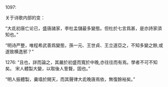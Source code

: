 1097:

关于诗歌内部的变：

“大氐初唐亡论已，盛唐諸家，李杜孟儲最多變態。但杜於七言爲甚，是亦詩家須知也。”

“明诗严整，唯程希武善爲變態，孫一元、王世貞、王立道亞之，不知多變之餘,或遂致横逸邪？”

1276:
“且也，詳而論之，其嚴於初盛而寬於中晚,亦往往而有焉。學者不可不知矣。 宋人體製大變，以取後人訾聱，固也。”

“明人振體製，羹墙於開天，而其聲律大氐晚唐焉依，無復餘裕矣。”